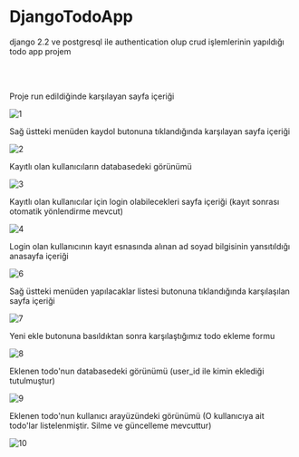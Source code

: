 # DjangoTodoApp
django 2.2 ve postgresql ile authentication olup crud işlemlerinin yapıldığı todo app projem

<br><br>


Proje run edildiğinde karşılayan sayfa içeriği

![1](https://user-images.githubusercontent.com/43996358/78787357-e74dda00-79b2-11ea-91c0-9b10eee97bcc.PNG)

Sağ üstteki menüden kaydol butonuna tıklandığında karşılayan sayfa içeriği

![2](https://user-images.githubusercontent.com/43996358/78787578-372ca100-79b3-11ea-978e-126aa768a269.PNG)

Kayıtlı olan kullanıcıların databasedeki görünümü

![3](https://user-images.githubusercontent.com/43996358/78787588-3bf15500-79b3-11ea-9625-22bd93586d98.PNG)

Kayıtlı olan kullanıcılar için login olabilecekleri sayfa içeriği (kayıt sonrası otomatik yönlendirme mevcut)

![4](https://user-images.githubusercontent.com/43996358/78787589-3bf15500-79b3-11ea-8a96-c59c0726811c.PNG)

Login olan kullanıcının kayıt esnasında alınan ad soyad bilgisinin yansıtıldığı anasayfa içeriği

![6](https://user-images.githubusercontent.com/43996358/78787590-3c89eb80-79b3-11ea-9c37-768e0ecc6ff6.PNG)

Sağ üstteki menüden yapılacaklar listesi butonuna tıklandığında karşılaşılan sayfa içeriği

![7](https://user-images.githubusercontent.com/43996358/78787591-3c89eb80-79b3-11ea-9cfe-befa4c580a9e.PNG)

Yeni ekle butonuna basıldıktan sonra karşılaştığımız todo ekleme formu

![8](https://user-images.githubusercontent.com/43996358/78787594-3d228200-79b3-11ea-847a-9f6fb799997f.PNG)

Eklenen todo'nun databasedeki görünümü (user_id ile kimin eklediği tutulmuştur)

![9](https://user-images.githubusercontent.com/43996358/78787595-3d228200-79b3-11ea-8c75-eac439be6260.PNG)

Eklenen todo'nun kullanıcı arayüzündeki görünümü (O kullanıcıya ait todo'lar listelenmiştir. Silme ve güncelleme mevcuttur)

![10](https://user-images.githubusercontent.com/43996358/78788816-f897e600-79b4-11ea-9a99-fb6cfbad74ea.PNG)
